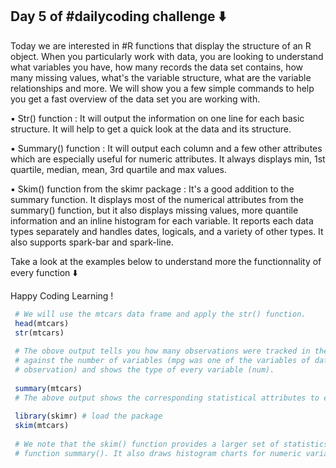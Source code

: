 ## Day 5 of #dailycoding challenge ⬇️

Today we are interested in #R functions that display the structure of an R object. When you particularly work with data, you are looking to understand what variables you have, how many records the data set contains, how many missing values, what's the variable structure, what are the variable relationships and more. We will show you a few simple commands to help you get a fast overview of the data set you are working with.

▪ Str() function : It will output the information on one line for each basic structure. It will help to get a quick look at the data and its structure.

▪ Summary() function : It will output each column and a few other attributes which are especially useful for numeric attributes. It always displays min, 1st quartile, median, mean, 3rd quartile and max values.

▪ Skim() function from the skimr package : It's a good addition to the summary function. It displays most of the numerical attributes from the summary() function, but it also displays missing values, more quantile information and an inline histogram for each variable. It reports each data types separately and handles dates, logicals, and a variety of other types. It also supports spark-bar and spark-line.

Take a look at the examples below to understand more the functionnality of every function ⬇️

Happy Coding Learning !

``` r
 # We will use the mtcars data frame and apply the str() function.
 head(mtcars)
 str(mtcars)
 
 # The obove output tells you how many observations were tracked in the data frame 
 # against the number of variables (mpg was one of the variables of data tracked for each 
 # observation) and shows the type of every variable (num).
 
 summary(mtcars)
 # The above output shows the corresponding statistical attributes to every variable.
 
 library(skimr) # load the package
 skim(mtcars)
 
 # We note that the skim() function provides a larger set of statistics than the R base
 # function summary(). It also draws histogram charts for numeric variables.

```
